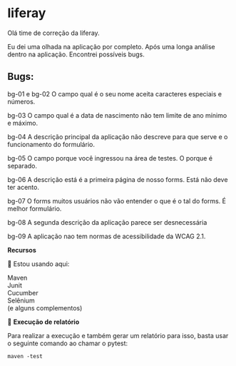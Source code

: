 # liferay

Olá time de correção da liferay.

Eu dei uma olhada na aplicação por completo. Após uma longa análise dentro na aplicação. Encontrei possíveis bugs.

## Bugs:

bg-01 e bg-02 O campo qual é o seu nome aceita caracteres especiais e números.

bg-03 O campo qual é a data de nascimento não tem limite de ano mínimo e máximo.

bg-04 A descrição principal da aplicação não descreve para que serve e o funcionamento do formulário.

bg-05 O campo porque você ingressou na área de testes. O porque é separado.

bg-06 A descrição está é a primeira página de nosso forms. Está não deve ter acento.

bg-07 O forms muitos usuários não vão entender o que é o tal do forms. É melhor formulário.

bg-08 A segunda descrição da aplicação parece ser desnecessária

bg-09 A aplicação nao tem normas de acessibilidade da WCAG 2.1.

**Recursos**

🎯 Estou usando aqui:

Maven <br>
Junit <br>
Cucumber <br>
Selênium <br>
(e alguns complementos) <br>

📝 **Execução de relatório**

Para realizar a execução e também gerar um relatório para isso, basta usar o seguinte comando ao chamar o pytest:

```
maven -test
```
